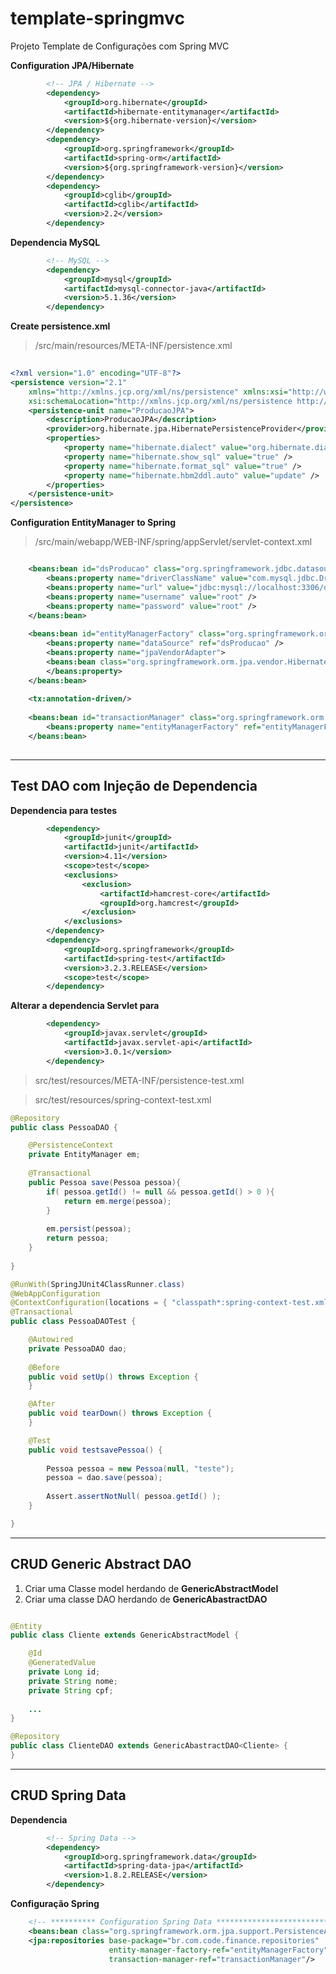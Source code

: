 # template-springmvc
Projeto Template de Configurações com Spring MVC

**Configuration JPA/Hibernate**   
```xml   
		<!-- JPA / Hibernate -->
		<dependency>
			<groupId>org.hibernate</groupId>
			<artifactId>hibernate-entitymanager</artifactId>
			<version>${org.hibernate-version}</version>
		</dependency>
		<dependency>
			<groupId>org.springframework</groupId>
			<artifactId>spring-orm</artifactId>
			<version>${org.springframework-version}</version>
		</dependency>
		<dependency>
			<groupId>cglib</groupId>
			<artifactId>cglib</artifactId>
			<version>2.2</version>
		</dependency>
```   

**Dependencia MySQL**   
```xml   
		<!-- MySQL -->
		<dependency>
			<groupId>mysql</groupId>
			<artifactId>mysql-connector-java</artifactId>
			<version>5.1.36</version>
		</dependency>
```   

**Create persistence.xml**   
> /src/main/resources/META-INF/persistence.xml   

```xml 
     
<?xml version="1.0" encoding="UTF-8"?>
<persistence version="2.1"
    xmlns="http://xmlns.jcp.org/xml/ns/persistence" xmlns:xsi="http://www.w3.org/2001/XMLSchema-instance"
    xsi:schemaLocation="http://xmlns.jcp.org/xml/ns/persistence http://xmlns.jcp.org/xml/ns/persistence/persistence_2_1.xsd">
    <persistence-unit name="ProducaoJPA">
        <description>ProducaoJPA</description>
        <provider>org.hibernate.jpa.HibernatePersistenceProvider</provider>
        <properties>
            <property name="hibernate.dialect" value="org.hibernate.dialect.MySQLDialect" />
            <property name="hibernate.show_sql" value="true" />
            <property name="hibernate.format_sql" value="true" />
            <property name="hibernate.hbm2ddl.auto" value="update" />
        </properties>
    </persistence-unit>
</persistence>

```   

**Configuration EntityManager to Spring**    
> /src/main/webapp/WEB-INF/spring/appServlet/servlet-context.xml   

```xml    

    <beans:bean id="dsProducao" class="org.springframework.jdbc.datasource.DriverManagerDataSource">        
        <beans:property name="driverClassName" value="com.mysql.jdbc.Driver" />
        <beans:property name="url" value="jdbc:mysql://localhost:3306/database_name?autoReconnect=true" />
        <beans:property name="username" value="root" /> 
        <beans:property name="password" value="root" /> 
    </beans:bean>
    
    <beans:bean id="entityManagerFactory" class="org.springframework.orm.jpa.LocalContainerEntityManagerFactoryBean">
        <beans:property name="dataSource" ref="dsProducao" />
        <beans:property name="jpaVendorAdapter">
        <beans:bean class="org.springframework.orm.jpa.vendor.HibernateJpaVendorAdapter" />
        </beans:property>
    </beans:bean>
    
    <tx:annotation-driven/>
    
    <beans:bean id="transactionManager" class="org.springframework.orm.jpa.JpaTransactionManager">
        <beans:property name="entityManagerFactory" ref="entityManagerFactory" />
    </beans:bean>     
    
```   

******************************************

## Test DAO com Injeção de Dependencia

**Dependencia para testes**
```xml
		<dependency>
			<groupId>junit</groupId>
			<artifactId>junit</artifactId>
			<version>4.11</version>
			<scope>test</scope>
			<exclusions>
				<exclusion>
					<artifactId>hamcrest-core</artifactId>
					<groupId>org.hamcrest</groupId>
				</exclusion>
			</exclusions>
		</dependency>
		<dependency>
			<groupId>org.springframework</groupId>
			<artifactId>spring-test</artifactId>
			<version>3.2.3.RELEASE</version>
			<scope>test</scope>
		</dependency>
```   

**Alterar a dependencia Servlet para**
```xml
		<dependency>
			<groupId>javax.servlet</groupId>
			<artifactId>javax.servlet-api</artifactId>
			<version>3.0.1</version>
		</dependency>
```   

> src/test/resources/META-INF/persistence-test.xml   

> src/test/resources/spring-context-test.xml   


```java
@Repository
public class PessoaDAO {

	@PersistenceContext
	private EntityManager em;
	
	@Transactional
	public Pessoa save(Pessoa pessoa){
		if( pessoa.getId() != null && pessoa.getId() > 0 ){
			return em.merge(pessoa);
		}
		
		em.persist(pessoa);
		return pessoa;
	}
	
}
```   

```java
@RunWith(SpringJUnit4ClassRunner.class)
@WebAppConfiguration
@ContextConfiguration(locations = { "classpath*:spring-context-test.xml", "classpath*:persistence-test.xml"})
@Transactional
public class PessoaDAOTest {

	@Autowired
	private PessoaDAO dao;
	
	@Before
	public void setUp() throws Exception {
	}

	@After
	public void tearDown() throws Exception {
	}

	@Test
	public void testsavePessoa() {
		
		Pessoa pessoa = new Pessoa(null, "teste");
		pessoa = dao.save(pessoa);
		
		Assert.assertNotNull( pessoa.getId() );
	}

}
```   

*******************************

## CRUD Generic Abstract DAO   

1. Criar uma Classe model herdando de **GenericAbstractModel**   
2. Criar uma classe DAO herdando de **GenericAbastractDAO**   

```java

@Entity
public class Cliente extends GenericAbstractModel {

	@Id
	@GeneratedValue
	private Long id;
	private String nome;
	private String cpf;
	
	...
}

@Repository
public class ClienteDAO extends GenericAbastractDAO<Cliente> {
}

```  

*******************************

## CRUD Spring Data   

**Dependencia**   
```xml   
		<!-- Spring Data -->
		<dependency>
			<groupId>org.springframework.data</groupId>
			<artifactId>spring-data-jpa</artifactId>
			<version>1.8.2.RELEASE</version>
		</dependency>
```   

**Configuração Spring**   
```xml   
    <!-- ********** Configuration Spring Data ************************************************** -->
    <beans:bean class="org.springframework.orm.jpa.support.PersistenceAnnotationBeanPostProcessor"/>
    <jpa:repositories base-package="br.com.code.finance.repositories"
                      entity-manager-factory-ref="entityManagerFactory"
                      transaction-manager-ref="transactionManager"/>
```   

                      		



